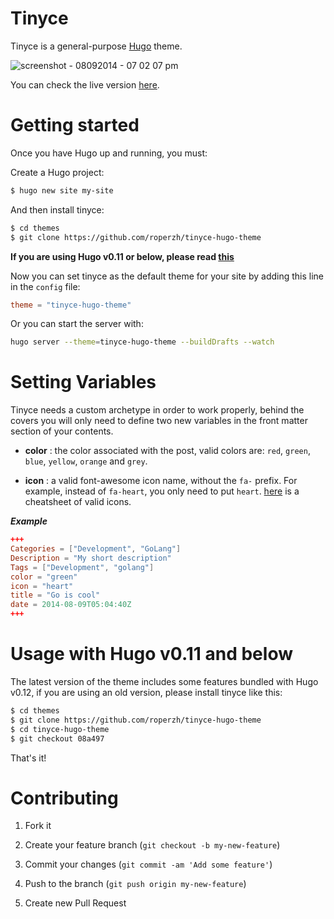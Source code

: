 Tinyce
===

Tinyce is a general-purpose [Hugo](http://hugo.spf13.com) theme.

![screenshot - 08092014 - 07 02 07 pm](https://cloud.githubusercontent.com/assets/4419992/3867787/120f0158-2011-11e4-9f50-0ccfa162cdd2.png)

You can check the live version [here](http://roperzh.github.io/tinyce-hugo-theme/).

Getting started
===

Once you have Hugo up and running, you must:

Create a Hugo project:

```bash
$ hugo new site my-site
```

And then install tinyce:

```bash
$ cd themes
$ git clone https://github.com/roperzh/tinyce-hugo-theme
```

**If you are using Hugo v0.11 or below, please read [this](https://github.com/roperzh/tinyce-hugo-theme#tbd)**

Now you can set tinyce as the default theme for your site by adding this line
in the `config` file:

```toml
theme = "tinyce-hugo-theme"
```

Or you can start the server with:

```bash
hugo server --theme=tinyce-hugo-theme --buildDrafts --watch
```

Setting Variables
===

Tinyce needs a custom archetype in order to work properly, behind the covers
you will only need to define two new variables in the front matter section of
your contents.

- **color** : the color associated with the post, valid colors are: `red`,
`green`, `blue`, `yellow`, `orange` and `grey`.

- **icon** : a valid font-awesome icon name, without the `fa-` prefix. For example,
instead of `fa-heart`, you only need to put `heart`. [here](http://fortawesome.github.io/Font-Awesome/cheatsheet/)
is a cheatsheet of valid icons.

***Example***

```toml
+++
Categories = ["Development", "GoLang"]
Description = "My short description"
Tags = ["Development", "golang"]
color = "green"
icon = "heart"
title = "Go is cool"
date = 2014-08-09T05:04:40Z
+++

```

Usage with Hugo v0.11 and below
===

The latest version of the theme includes some features bundled with Hugo v0.12,
if you are using an old version, please install tinyce like this:

```bash
$ cd themes
$ git clone https://github.com/roperzh/tinyce-hugo-theme
$ cd tinyce-hugo-theme
$ git checkout 08a497
```

That's it!

Contributing
===

1. Fork it

2. Create your feature branch (`git checkout -b my-new-feature`)

3. Commit your changes (`git commit -am 'Add some feature'`)

4. Push to the branch (`git push origin my-new-feature`)

5. Create new Pull Request
